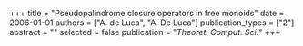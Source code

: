 +++
title = "Pseudopalindrome closure operators in free monoids"
date = 2006-01-01
authors = ["A. de Luca", "A. De Luca"]
publication_types = ["2"]
abstract = ""
selected = false
publication = "*Theoret. Comput. Sci.*"
+++

